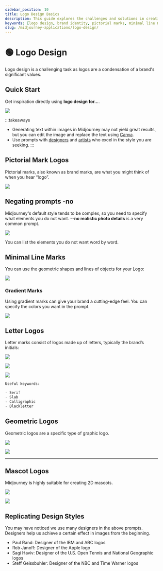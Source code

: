 ```yaml
---
sidebar_position: 10
title: Logo Design Basics
description: This guide explores the challenges and solutions in creating effective logos that encapsulate brand values.
keywords: [logo design, brand identity, pictorial marks, minimal line marks, gradient marks, geometric logos, mascot logos]
slug: /midjourney-applications/logo-design/
---
```


# 🟢 Logo Design

Logo design is a challenging task as logos are a condensation of a brand's significant values.

## Quick Start

Get inspiration directly using **logo design for...**.

![](https://cdn.jsdelivr.net/gh/donttal/imgbed/img/0f88cc4bb6aa6f92ecd415ed5e513ec3.png)

:::takeaways
- Generating text within images in Midjourney may not yield great results, but you can edit the image and replace the text using [Canva](https://www.canva.com/zh_cn/).
- Use prompts with [designers](https://en.wikipedia.org/wiki/List_of_graphic_designers) and [artists](https://arthive.com/zh/artists) who excel in the style you are seeking.
:::

## Pictorial Mark Logos

Pictorial marks, also known as brand marks, are what you might think of when you hear “logo”.

![](https://cdn.jsdelivr.net/gh/donttal/imgbed/img/9f75ee9dc57a1e1375f613af4932e8b7.png)

## Negating prompts **-no**

Midjourney's default style tends to be complex, so you need to specify what elements you do not want. **--no realistic photo details** is a very common prompt.

![](https://cdn.jsdelivr.net/gh/donttal/imgbed/img/c443c50a1180066a8c047bd0e4b9dbf1.png)

You can list the elements you do not want word by word.

## Minimal Line Marks

You can use the geometric shapes and lines of objects for your Logo:

![](https://cdn.jsdelivr.net/gh/donttal/imgbed/img/a426b9187c32a18316fd7e1bfc824f5b.png)

### Gradient Marks

Using gradient marks can give your brand a cutting-edge feel. You can specify the colors you want in the prompt.

![](https://cdn.jsdelivr.net/gh/donttal/imgbed/img/48edea7e26217063b3f827453c0b369c.png)

## Letter Logos

Letter marks consist of logos made up of letters, typically the brand’s initials:

![](https://cdn.jsdelivr.net/gh/donttal/imgbed/img/d976ace2d3d8c7c4067138894333b57d.png)

![](https://cdn.jsdelivr.net/gh/donttal/imgbed/img/76695c1255304e269ad978bc9fa0b6f2.png)

[![](https://cdn.jsdelivr.net/gh/donttal/imgbed/img/5b1c332308576a1ddf1dc1bed1f14dac.png)](%F0%9F%9F%A2%20Logo%E8%AE%BE%E8%AE%A1%209dae31b472644767a250eee19e01b62a/logo%20947121d8a5cb4a46829e93df183c6a6d.csv)

```python
Useful keywords:

- Serif
- Slab
- Calligraphic
- Blackletter
```

## Geometric Logos

Geometric logos are a specific type of graphic logo.

![](https://cdn.jsdelivr.net/gh/donttal/imgbed/img/66956014ddd9ad7826555e789ac2545b.png)

![](https://cdn.jsdelivr.net/gh/donttal/imgbed/img/ab723ee4bda773758c11096daa1b665b.png)

---

## Mascot Logos

Midjourney is highly suitable for creating 2D mascots.

![](https://cdn.jsdelivr.net/gh/donttal/imgbed/img/3d9d22222ac98a7a122267b633d3b667.png)

![](https://cdn.jsdelivr.net/gh/donttal/imgbed/img/9945bf9f25a56e7b72388ceb03f0f169.png)

## Replicating Design Styles

You may have noticed we use many designers in the above prompts. Designers help us achieve a certain effect in images from the beginning.

- Paul Rand: Designer of the IBM and ABC logos
- Rob Janoff: Designer of the Apple logo
- Sagi Haviv: Designer of the U.S. Open Tennis and National Geographic logos
- Steff Geissbuhler: Designer of the NBC and Time Warner logos